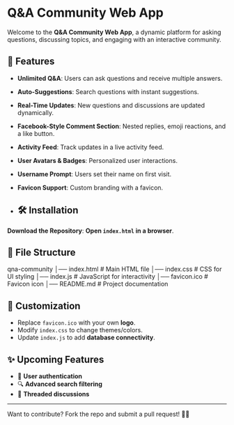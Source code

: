 # Q&A Community Web App

Welcome to the **Q&A Community Web App**, a dynamic platform for asking questions, discussing topics, and engaging with an interactive community.

## 🚀 Features

- **Unlimited Q&A**: Users can ask questions and receive multiple answers.
- **Auto-Suggestions**: Search questions with instant suggestions.
- **Real-Time Updates**: New questions and discussions are updated dynamically.
- **Facebook-Style Comment Section**: Nested replies, emoji reactions, and a like button.
- **Activity Feed**: Track updates in a live activity feed.
- **User Avatars & Badges**: Personalized user interactions.
- **Username Prompt**: Users set their name on first visit.
- **Favicon Support**: Custom branding with a favicon.

- ## 🛠️ Installation

 **Download the Repository**:
 **Open `index.html` in a browser**.

## 📌 File Structure
qna-community │── index.html # Main HTML file │── index.css # CSS for UI styling │── index.js # JavaScript for interactivity │── favicon.ico # Favicon icon │── README.md # Project documentation
## 🎨 Customization

- Replace `favicon.ico` with your own **logo**.
- Modify `index.css` to change themes/colors.
- Update `index.js` to add **database connectivity**.

## ✨ Upcoming Features

- 🔐 **User authentication**
- 🔍 **Advanced search filtering**
- 💬 **Threaded discussions**

---

Want to contribute? Fork the repo and submit a pull request! 🚀💡

